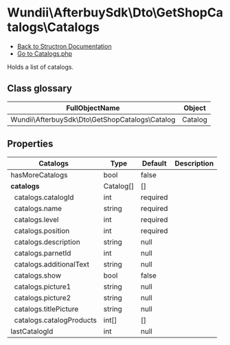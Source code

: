 # Wundii\AfterbuySdk\Dto\GetShopCatalogs\Catalogs
- [Back to Structron Documentation](./../_Structron.md)
- [Go to Catalogs.php](./../../src/Dto/GetShopCatalogs/Catalogs.php)

Holds a list of catalogs.

## Class glossary
| FullObjectName | Object |
| -------------- | ------ |
| Wundii\AfterbuySdk\Dto\GetShopCatalogs\Catalog | Catalog |

## Properties
| Catalogs                        | Type      | Default  | Description |
| ------------------------------- | --------- | -------- | ----------- |
| hasMoreCatalogs                 | bool      | false    |             |
| **catalogs**                    | Catalog[] | []       |             |
| &nbsp; catalogs.catalogId       | int       | required |             |
| &nbsp; catalogs.name            | string    | required |             |
| &nbsp; catalogs.level           | int       | required |             |
| &nbsp; catalogs.position        | int       | required |             |
| &nbsp; catalogs.description     | string    | null     |             |
| &nbsp; catalogs.parnetId        | int       | null     |             |
| &nbsp; catalogs.additionalText  | string    | null     |             |
| &nbsp; catalogs.show            | bool      | false    |             |
| &nbsp; catalogs.picture1        | string    | null     |             |
| &nbsp; catalogs.picture2        | string    | null     |             |
| &nbsp; catalogs.titlePicture    | string    | null     |             |
| &nbsp; catalogs.catalogProducts | int[]     | []       |             |
| lastCatalogId                   | int       | null     |             |
